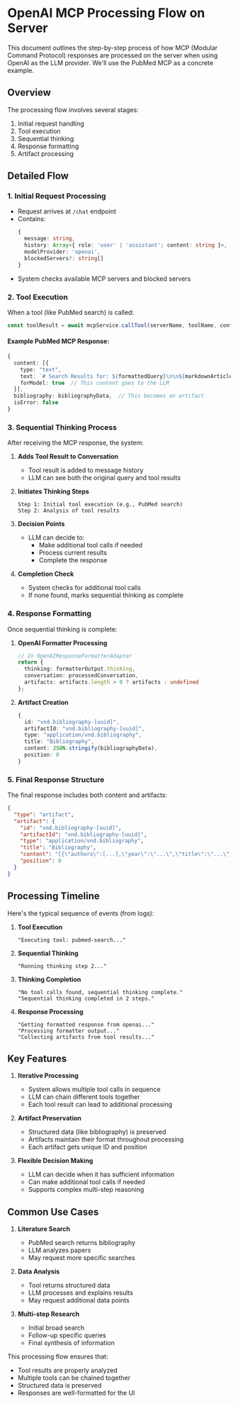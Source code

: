 # OpenAI MCP Processing Flow on Server

This document outlines the step-by-step process of how MCP (Modular Command Protocol) responses are processed on the server when using OpenAI as the LLM provider. We'll use the PubMed MCP as a concrete example.

## Overview

The processing flow involves several stages:
1. Initial request handling
2. Tool execution
3. Sequential thinking
4. Response formatting
5. Artifact processing

## Detailed Flow

### 1. Initial Request Processing
- Request arrives at `/chat` endpoint
- Contains:
  ```typescript
  {
    message: string,
    history: Array<{ role: 'user' | 'assistant'; content: string }>,
    modelProvider: 'openai',
    blockedServers?: string[]
  }
  ```
- System checks available MCP servers and blocked servers

### 2. Tool Execution
When a tool (like PubMed search) is called:
```typescript
const toolResult = await mcpService.callTool(serverName, toolName, content.input);
```

#### Example PubMed MCP Response:
```typescript
{
  content: [{
    type: "text",
    text: `# Search Results for: ${formattedQuery}\n\n${markdownArticles.join("\n\n")}`,
    forModel: true  // This content goes to the LLM
  }],
  bibliography: bibliographyData,  // This becomes an artifact
  isError: false
}
```

### 3. Sequential Thinking Process
After receiving the MCP response, the system:

1. **Adds Tool Result to Conversation**
   - Tool result is added to message history
   - LLM can see both the original query and tool results

2. **Initiates Thinking Steps**
   ```
   Step 1: Initial tool execution (e.g., PubMed search)
   Step 2: Analysis of tool results
   ```

3. **Decision Points**
   - LLM can decide to:
     - Make additional tool calls if needed
     - Process current results
     - Complete the response

4. **Completion Check**
   - System checks for additional tool calls
   - If none found, marks sequential thinking as complete

### 4. Response Formatting
Once sequential thinking is complete:

1. **OpenAI Formatter Processing**
   ```typescript
   // In OpenAIResponseFormatterAdapter
   return {
     thinking: formatterOutput.thinking,
     conversation: processedConversation,
     artifacts: artifacts.length > 0 ? artifacts : undefined
   };
   ```

2. **Artifact Creation**
   ```typescript
   {
     id: "vnd.bibliography-[uuid]",
     artifactId: "vnd.bibliography-[uuid]",
     type: "application/vnd.bibliography",
     title: "Bibliography",
     content: JSON.stringify(bibliographyData),
     position: 0
   }
   ```

### 5. Final Response Structure
The final response includes both content and artifacts:
```json
{
  "type": "artifact",
  "artifact": {
    "id": "vnd.bibliography-[uuid]",
    "artifactId": "vnd.bibliography-[uuid]",
    "type": "application/vnd.bibliography",
    "title": "Bibliography",
    "content": "[{\"authors\":[...],\"year\":\"...\",\"title\":\"...\",\"journal\":\"...\",\"pmid\":\"...\"}]",
    "position": 0
  }
}
```

## Processing Timeline

Here's the typical sequence of events (from logs):

1. **Tool Execution**
   ```
   "Executing tool: pubmed-search..."
   ```

2. **Sequential Thinking**
   ```
   "Running thinking step 2..."
   ```

3. **Thinking Completion**
   ```
   "No tool calls found, sequential thinking complete."
   "Sequential thinking completed in 2 steps."
   ```

4. **Response Processing**
   ```
   "Getting formatted response from openai..."
   "Processing formatter output..."
   "Collecting artifacts from tool results..."
   ```

## Key Features

1. **Iterative Processing**
   - System allows multiple tool calls in sequence
   - LLM can chain different tools together
   - Each tool result can lead to additional processing

2. **Artifact Preservation**
   - Structured data (like bibliography) is preserved
   - Artifacts maintain their format throughout processing
   - Each artifact gets unique ID and position

3. **Flexible Decision Making**
   - LLM can decide when it has sufficient information
   - Can make additional tool calls if needed
   - Supports complex multi-step reasoning

## Common Use Cases

1. **Literature Search**
   - PubMed search returns bibliography
   - LLM analyzes papers
   - May request more specific searches

2. **Data Analysis**
   - Tool returns structured data
   - LLM processes and explains results
   - May request additional data points

3. **Multi-step Research**
   - Initial broad search
   - Follow-up specific queries
   - Final synthesis of information

This processing flow ensures that:
- Tool results are properly analyzed
- Multiple tools can be chained together
- Structured data is preserved
- Responses are well-formatted for the UI 